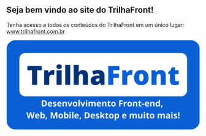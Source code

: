 ## Seja bem vindo ao site do TrilhaFront!

Tenha acesso a todos os conteúdos do TrilhaFront em um único lugar: www.trilhafront.com.br

[![TrilhaFront](assets/brand/banner2.png)](https://trilhafront.com.br)

